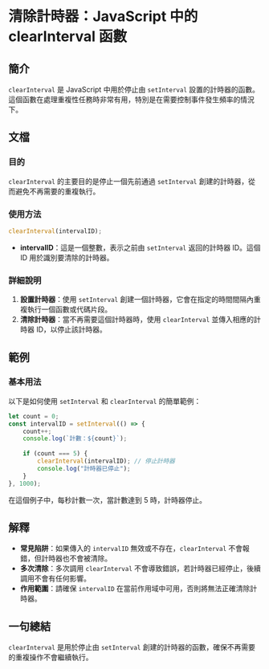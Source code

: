 <!--
Meta Description: # 清除計時器：JavaScript 中的 clearInterval 函數 ## 簡介 `clearInterval` 是 JavaScript 中用於停止由 `setInterval` 設置的計時器的函數。這個函數在處理重複性任務時非常有用，特別是在需要控制事件發生頻率的情況下。 ## 文檔 #...
Meta Keywords: clearinterval, setinterval, intervalid, javascript, count
-->

# 清除計時器：JavaScript 中的 clearInterval 函數

## 簡介
`clearInterval` 是 JavaScript 中用於停止由 `setInterval` 設置的計時器的函數。這個函數在處理重複性任務時非常有用，特別是在需要控制事件發生頻率的情況下。

## 文檔
### 目的
`clearInterval` 的主要目的是停止一個先前通過 `setInterval` 創建的計時器，從而避免不再需要的重複執行。

### 使用方法
```javascript
clearInterval(intervalID);
```
- **intervalID**：這是一個整數，表示之前由 `setInterval` 返回的計時器 ID。這個 ID 用於識別要清除的計時器。

### 詳細說明
1. **設置計時器**：使用 `setInterval` 創建一個計時器，它會在指定的時間間隔內重複執行一個函數或代碼片段。
2. **清除計時器**：當不再需要這個計時器時，使用 `clearInterval` 並傳入相應的計時器 ID，以停止該計時器。

## 範例
### 基本用法
以下是如何使用 `setInterval` 和 `clearInterval` 的簡單範例：

```javascript
let count = 0;
const intervalID = setInterval(() => {
    count++;
    console.log(`計數：${count}`);
    
    if (count === 5) {
        clearInterval(intervalID); // 停止計時器
        console.log("計時器已停止");
    }
}, 1000);
```

在這個例子中，每秒計數一次，當計數達到 5 時，計時器停止。

## 解釋
- **常見陷阱**：如果傳入的 `intervalID` 無效或不存在，`clearInterval` 不會報錯，但計時器也不會被清除。
- **多次清除**：多次調用 `clearInterval` 不會導致錯誤，若計時器已經停止，後續調用不會有任何影響。
- **作用範圍**：請確保 `intervalID` 在當前作用域中可用，否則將無法正確清除計時器。

## 一句總結
`clearInterval` 是用於停止由 `setInterval` 創建的計時器的函數，確保不再需要的重複操作不會繼續執行。